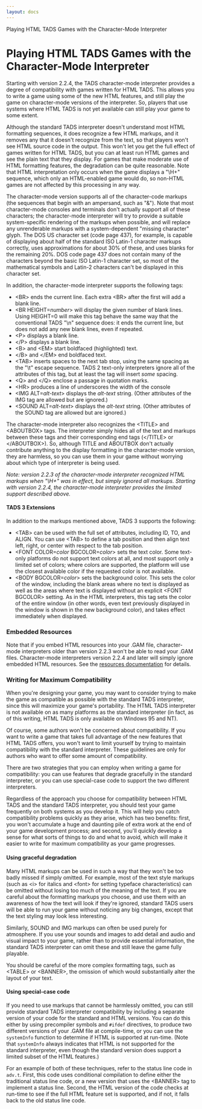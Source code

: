 ```yaml
---
layout: docs
---
```

Playing HTML TADS Games with the Character-Mode Interpreter

# Playing HTML TADS Games with the Character-Mode Interpreter

Starting with version 2.2.4, the TADS character-mode interpreter
provides a degree of compatibility with games written for HTML TADS.
This allows you to write a game using some of the new HTML features, and
still play the game on character-mode versions of the interpreter. So,
players that use systems where HTML TADS is not yet available can still
play your game to some extent.

Although the standard TADS interpreter doesn't understand most HTML
formatting sequences, it does recognize a few HTML markups, and it
removes any that it doesn't recognize from the text, so that players
won't see HTML source code in the output. This won't let you get the
full effect of games written for HTML TADS, but you can at least run
HTML games and see the plain text that they display. For games that make
moderate use of HTML formatting features, the degradation can be quite
reasonable. Note that HTML interpretation only occurs when the game
displays a "\H+" sequence, which only an HTML-enabled game would do, so
non-HTML games are not affected by this processing in any way.

The character-mode version supports all of the character-code markups
(the sequences that begin with an ampersand, such as "&amp;"). Note that
most character-mode consoles and terminals don't actually support all of
these characters; the character-mode interpreter will try to provide a
suitable system-specific rendering of the markups when possible, and
will replace any unrenderable markups with a system-dependent "missing
character" glyph. The DOS US character set (code page 437), for example,
is capable of displaying about half of the standard ISO Latin-1
character markups correctly, uses approximations for about 30% of these,
and uses blanks for the remaining 20%. DOS code page 437 does not
contain many of the characters beyond the basic ISO Latin-1 character
set, so most of the mathematical symbols and Latin-2 characters can't be
displayed in this character set.

In addition, the character-mode interpreter supports the following tags:

- \<BR\> ends the current line. Each extra \<BR\> after the first will
  add a blank line.
- \<BR HEIGHT=*number*\> will display the given number of blank lines.
  Using HEIGHT=0 will make this tag behave the same way that the
  conventional TADS "\n" sequence does: it ends the current line, but
  does not add any new blank lines, even if repeated.
- \<P\> displays a blank line.
- \</P\> displays a blank line.
- \<B\> and \<EM\> start boldfaced (highlighted) text.
- \</B\> and \</EM\> end boldfaced text.
- \<TAB\> inserts spaces to the next tab stop, using the same spacing as
  the "\t" escape sequence. TADS 2 text-only interpreters ignore all of
  the attributes of this tag, but at least the tag will insert *some*
  spacing.
- \<Q\> and \</Q\> enclose a passage in quotation marks.
- \<HR\> produces a line of underscores the width of the console
- \<IMG ALT=*alt-text*\> displays the *alt-text* string. (Other
  attributes of the IMG tag are allowed but are ignored.)
- \<SOUND ALT=*alt-text*\> displays the *alt-text* string. (Other
  attributes of the SOUND tag are allowed but are ignored.)

The character-mode interpreter also recognizes the \<TITLE\> and
\<ABOUTBOX\> tags. The interpreter simply hides all of the text and
markups between these tags and their corresponding end tags (\</TITLE\>
or \</ABOUTBOX\>). So, although TITLE and ABOUTBOX don't actually
contribute anything to the display formatting in the character-mode
version, they are harmless, so you can use them in your game without
worrying about which type of interpreter is being used.

*Note: version 2.2.3 of the character-mode interpreter recognized HTML
markups when "\H+" was in effect, but simply ignored all markups.
Starting with version 2.2.4, the character-mode interpreter provides the
limited support described above.*

#### TADS 3 Extensions

In addition to the markups mentioned above, TADS 3 supports the
following:

- \<TAB\> can be used with the full set of attributes, including ID, TO,
  and ALIGN. You can use \<TAB\> to define a tab position and then align
  text left, right, or center with respect to the tab position.
- \<FONT COLOR=*color* BGCOLOR=*color*\> sets the text color. Some
  text-only platforms do not support text colors at all, and most
  support only a limited set of colors; where colors are supported, the
  platform will use the closest available color if the requested color
  is not available.
- \<BODY BGCOLOR=*color*\> sets the background color. This sets the
  color of the window, including the blank areas where no text is
  displayed as well as the areas where text is displayed without an
  explicit \<FONT BGCOLOR\> setting. As in the HTML interpreters, this
  tag sets the color of the entire window (in other words, even text
  previously displayed in the window is shown in the new background
  color), and takes effect immediately when displayed.

### Embedded Resources

Note that if you embed HTML resources into your .GAM file,
character-mode interpreters older than version 2.2.3 won't be able to
read your .GAM files. Character-mode interpreters version 2.2.4 and
later will simply ignore embedded HTML resources. See the [resources
documentation](res.html#compatibility) for details.

### Writing for Maximum Compatibility

When you're designing your game, you may want to consider trying to make
the game as compatible as possible with the standard TADS interpreter,
since this will maximize your game's portability. The HTML TADS
interpreter is not available on as many platforms as the standard
interpreter (in fact, as of this writing, HTML TADS is only available on
Windows 95 and NT).

Of course, some authors won't be concerned about compatibility. If you
want to write a game that takes full advantage of the new features that
HTML TADS offers, you won't want to limit yourself by trying to maintain
compatibility with the standard interpreter. These guidelines are only
for authors who want to offer some amount of compatibility.

There are two strategies that you can employ when writing a game for
compatibility: you can use features that degrade gracefully in the
standard interpreter, or you can use special-case code to support the
two different interpreters.

Regardless of the approach you choose for compatibility between HTML
TADS and the standard TADS interpreter, you should test your game
frequently on both systems as you develop it. This will help you catch
compatibility problems quickly as they arise, which has two benefits:
first, you won't accumulate a huge and daunting pile of extra work at
the end of your game development process; and second, you'll quickly
develop a sense for what sorts of things to do and what to avoid, which
will make it easier to write for maximum compatibility as your game
progresses.

#### Using graceful degradation

Many HTML markups can be used in such a way that they won't be too badly
missed if simply omitted. For example, most of the text style markups
(such as \<i\> for italics and \<font\> for setting typeface
characteristics) can be omitted without losing too much of the meaning
of the text. If you are careful about the formatting markups you choose,
and use them with an awareness of how the text will look if they're
ignored, standard TADS users will be able to run your game without
noticing any big changes, except that the text styling may look less
interesting.

Similarly, SOUND and IMG markups can often be used purely for
atmosphere. If you use your sounds and images to add detail and audio
and visual impact to your game, rather than to provide essential
information, the standard TADS interpreter can omit these and still
leave the game fully playable.

You should be careful of the more complex formatting tags, such as
\<TABLE\> or \<BANNER\>, the omission of which would substantially alter
the layout of your text.

#### Using special-case code

If you need to use markups that cannot be harmlessly omitted, you can
still provide standard TADS interpreter compatibility by including a
separate version of your code for the standard and HTML versions. You
can do this either by using precompiler symbols and `#ifdef` directives,
to produce two different versions of your .GAM file at compile-time, or
you can use the `systemInfo` function to determine if HTML is supported
at run-time. (Note that `systemInfo` always indicates that HTML is not
supported for the standard interpreter, even though the standard version
does support a limited subset of the HTML features.)

For an example of both of these techniques, refer to the status line
code in `adv.t`. First, this code uses conditional compilation to define
either the traditional status line code, or a new version that uses the
\<BANNER\> tag to implement a status line. Second, the HTML version of
the code checks at run-time to see if the full HTML feature set is
supported, and if not, it falls back to the old status line code.
